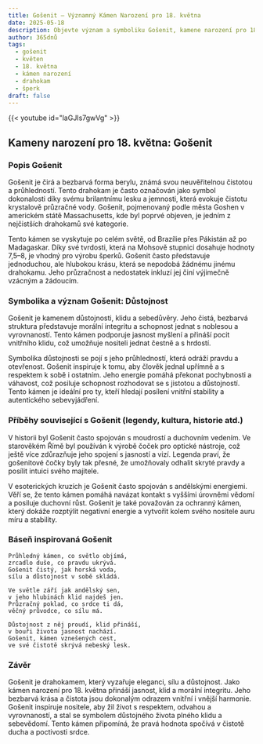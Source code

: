 ```yaml
---
title: Gošenit – Významný Kámen Narození pro 18. května
date: 2025-05-18
description: Objevte význam a symboliku Gošenit, kamene narození pro 18. května, který symbolizuje Důstojnost. Přečtěte si legendy a inspirující příběhy.
author: 365dnů
tags:
  - gošenit
  - květen
  - 18. května
  - kámen narození
  - drahokam
  - šperk
draft: false
---
```


{{< youtube id="laGJIs7gwVg" >}}

## Kameny narození pro 18. května: Gošenit

### Popis Gošenit

Gošenit je čirá a bezbarvá forma berylu, známá svou neuvěřitelnou čistotou a průhledností. Tento drahokam je často označován jako symbol dokonalosti díky svému brilantnímu lesku a jemnosti, která evokuje čistotu krystalově průzračné vody. Gošenit, pojmenovaný podle města Goshen v americkém státě Massachusetts, kde byl poprvé objeven, je jedním z nejčistších drahokamů své kategorie.

Tento kámen se vyskytuje po celém světě, od Brazílie přes Pákistán až po Madagaskar. Díky své tvrdosti, která na Mohsově stupnici dosahuje hodnoty 7,5–8, je vhodný pro výrobu šperků. Gošenit často představuje jednoduchou, ale hlubokou krásu, která se nepodobá žádnému jinému drahokamu. Jeho průzračnost a nedostatek inkluzí jej činí výjimečně vzácným a žádoucím.

### Symbolika a význam Gošenit: Důstojnost

Gošenit je kamenem důstojnosti, klidu a sebedůvěry. Jeho čistá, bezbarvá struktura představuje morální integritu a schopnost jednat s noblesou a vyrovnaností. Tento kámen podporuje jasnost myšlení a přináší pocit vnitřního klidu, což umožňuje nositeli jednat čestně a s hrdostí.

Symbolika důstojnosti se pojí s jeho průhledností, která odráží pravdu a otevřenost. Gošenit inspiruje k tomu, aby člověk jednal upřímně a s respektem k sobě i ostatním. Jeho energie pomáhá překonat pochybnosti a váhavost, což posiluje schopnost rozhodovat se s jistotou a důstojností. Tento kámen je ideální pro ty, kteří hledají posílení vnitřní stability a autentického sebevyjádření.

### Příběhy související s Gošenit (legendy, kultura, historie atd.)

V historii byl Gošenit často spojován s moudrostí a duchovním vedením. Ve starověkém Římě byl používán k výrobě čoček pro optické nástroje, což ještě více zdůrazňuje jeho spojení s jasností a vizí. Legenda praví, že gošenitové čočky byly tak přesné, že umožňovaly odhalit skryté pravdy a posílit intuici svého majitele.

V esoterických kruzích je Gošenit často spojován s andělskými energiemi. Věří se, že tento kámen pomáhá navázat kontakt s vyššími úrovněmi vědomí a posiluje duchovní růst. Gošenit je také považován za ochranný kámen, který dokáže rozptýlit negativní energie a vytvořit kolem svého nositele auru míru a stability.

### Báseň inspirovaná Gošenit

```
Průhledný kámen, co světlo objímá,  
zrcadlo duše, co pravdu ukrývá.  
Gošenit čistý, jak horská voda,  
sílu a důstojnost v sobě skládá.

Ve světle září jak andělský sen,  
v jeho hlubinách klid najdeš jen.  
Průzračný poklad, co srdce ti dá,  
věčný průvodce, co sílu má.

Důstojnost z něj proudí, klid přináší,  
v bouři života jasnost nachází.  
Gošenit, kámen vznešených cest,  
ve své čistotě skrývá nebeský lesk.
```

### Závěr

Gošenit je drahokamem, který vyzařuje eleganci, sílu a důstojnost. Jako kámen narození pro 18. května přináší jasnost, klid a morální integritu. Jeho bezbarvá krása a čistota jsou dokonalým odrazem vnitřní i vnější harmonie. Gošenit inspiruje nositele, aby žil život s respektem, odvahou a vyrovnaností, a stal se symbolem důstojného života plného klidu a sebevědomí. Tento kámen připomíná, že pravá hodnota spočívá v čistotě ducha a poctivosti srdce.